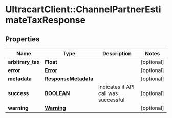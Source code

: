 # UltracartClient::ChannelPartnerEstimateTaxResponse

## Properties
Name | Type | Description | Notes
------------ | ------------- | ------------- | -------------
**arbitrary_tax** | **Float** |  | [optional] 
**error** | [**Error**](Error.md) |  | [optional] 
**metadata** | [**ResponseMetadata**](ResponseMetadata.md) |  | [optional] 
**success** | **BOOLEAN** | Indicates if API call was successful | [optional] 
**warning** | [**Warning**](Warning.md) |  | [optional] 


